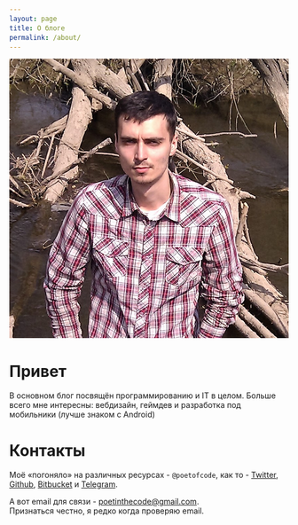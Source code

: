 ```yaml
---
layout: page
title: О блоге
permalink: /about/
---
```


<div class="about-info">
	<img src="/images/about-photo.jpg">
</div>

# Привет

В основном блог посвящён программированию и IT в целом.
Больше всего мне интересны: вебдизайн, геймдев и разработка под мобильники (лучше знаком с Android)

# Контакты

Моё «погоняло» на различных ресурсах - `@poetofcode`, как то - [Twitter](https://twitter.com/poetofcode), [Github](https://github.com/poetofcode), [Bitbucket](https://bitbucket.org/poetofcode/) и [Telegram](http://telegram.me/poetofcode).

А вот email для связи - <poetinthecode@gmail.com>.<br />
Признаться честно, я редко когда проверяю email.
